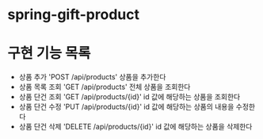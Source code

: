 # spring-gift-product

# 구현 기능 목록
- 상품 추가 'POST /api/products' 상품을 추가한다
- 상품 목록 조회 'GET /api/products' 전체 상품을 조회한다
- 상품 단건 조회 'GET /api/products/{id}' id 값에 해당하는 상품을 조회한다
- 상품 단건 수정 'PUT /api/products/{id}' id 값에 해당하는 상품의 내용을 수정한다
- 상품 단건 삭제 'DELETE /api/products/{id}' id 값에 해당하는 상품을 삭제한다